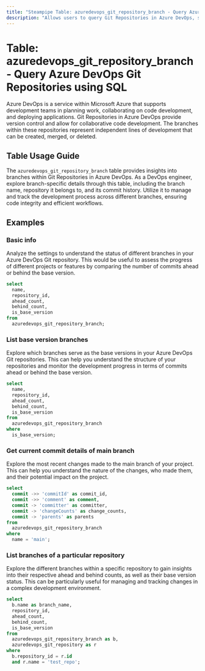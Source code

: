 ```yaml
---
title: "Steampipe Table: azuredevops_git_repository_branch - Query Azure DevOps Git Repositories using SQL"
description: "Allows users to query Git Repositories in Azure DevOps, specifically the branches within each repository, providing insights into version control and development workflows."
---
```


# Table: azuredevops_git_repository_branch - Query Azure DevOps Git Repositories using SQL

Azure DevOps is a service within Microsoft Azure that supports development teams in planning work, collaborating on code development, and deploying applications. Git Repositories in Azure DevOps provide version control and allow for collaborative code development. The branches within these repositories represent independent lines of development that can be created, merged, or deleted.

## Table Usage Guide

The `azuredevops_git_repository_branch` table provides insights into branches within Git Repositories in Azure DevOps. As a DevOps engineer, explore branch-specific details through this table, including the branch name, repository it belongs to, and its commit history. Utilize it to manage and track the development process across different branches, ensuring code integrity and efficient workflows.

## Examples

### Basic info
Analyze the settings to understand the status of different branches in your Azure DevOps Git repository. This would be useful to assess the progress of different projects or features by comparing the number of commits ahead or behind the base version.

```sql
select
  name,
  repository_id,
  ahead_count,
  behind_count,
  is_base_version
from
  azuredevops_git_repository_branch;
```

### List base version branches
Explore which branches serve as the base versions in your Azure DevOps Git repositories. This can help you understand the structure of your repositories and monitor the development progress in terms of commits ahead or behind the base version.

```sql
select
  name,
  repository_id,
  ahead_count,
  behind_count,
  is_base_version
from
  azuredevops_git_repository_branch
where
  is_base_version;
```

### Get current commit details of main branch
Explore the most recent changes made to the main branch of your project. This can help you understand the nature of the changes, who made them, and their potential impact on the project.

```sql
select
  commit ->> 'commitId' as commit_id,
  commit ->> 'comment' as comment,
  commit -> 'committer' as committer,
  commit -> 'changeCounts' as change_counts,
  commit -> 'parents' as parents
from
  azuredevops_git_repository_branch
where
  name = 'main';
```

### List branches of a particular repository
Explore the different branches within a specific repository to gain insights into their respective ahead and behind counts, as well as their base version status. This can be particularly useful for managing and tracking changes in a complex development environment.

```sql
select
  b.name as branch_name,
  repository_id,
  ahead_count,
  behind_count,
  is_base_version
from
  azuredevops_git_repository_branch as b,
  azuredevops_git_repository as r
where
  b.repository_id = r.id
  and r.name = 'test_repo';
```